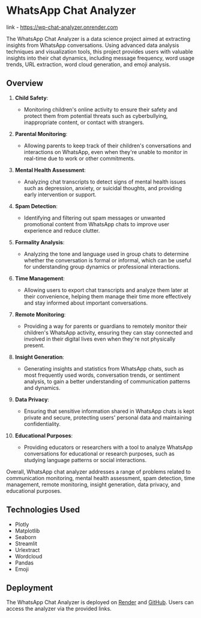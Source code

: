 # WhatsApp Chat Analyzer
link - https://wp-chat-analyzer.onrender.com

The WhatsApp Chat Analyzer is a data science project aimed at extracting insights from WhatsApp conversations. Using advanced data analysis techniques and visualization tools, this project provides users with valuable insights into their chat dynamics, including message frequency, word usage trends, URL extraction, word cloud generation, and emoji analysis.
## Overview
1. **Child Safety**: 
   - Monitoring children's online activity to ensure their safety and protect them from potential threats such as cyberbullying, inappropriate content, or contact with strangers.

2. **Parental Monitoring**: 
   - Allowing parents to keep track of their children's conversations and interactions on WhatsApp, even when they're unable to monitor in real-time due to work or other commitments.

3. **Mental Health Assessment**:
   - Analyzing chat transcripts to detect signs of mental health issues such as depression, anxiety, or suicidal thoughts, and providing early intervention or support.

4. **Spam Detection**:
   - Identifying and filtering out spam messages or unwanted promotional content from WhatsApp chats to improve user experience and reduce clutter.

5. **Formality Analysis**:
   - Analyzing the tone and language used in group chats to determine whether the conversation is formal or informal, which can be useful for understanding group dynamics or professional interactions.

6. **Time Management**:
   - Allowing users to export chat transcripts and analyze them later at their convenience, helping them manage their time more effectively and stay informed about important conversations.

7. **Remote Monitoring**:
   - Providing a way for parents or guardians to remotely monitor their children's WhatsApp activity, ensuring they can stay connected and involved in their digital lives even when they're not physically present.

8. **Insight Generation**:
   - Generating insights and statistics from WhatsApp chats, such as most frequently used words, conversation trends, or sentiment analysis, to gain a better understanding of communication patterns and dynamics.

9. **Data Privacy**:
   - Ensuring that sensitive information shared in WhatsApp chats is kept private and secure, protecting users' personal data and maintaining confidentiality.

10. **Educational Purposes**:
    - Providing educators or researchers with a tool to analyze WhatsApp conversations for educational or research purposes, such as studying language patterns or social interactions.

Overall, WhatsApp chat analyzer addresses a range of problems related to communication monitoring, mental health assessment, spam detection, time management, remote monitoring, insight generation, data privacy, and educational purposes.

## Technologies Used

- Plotly
- Matplotlib
- Seaborn
- Streamlit
- Urlextract
- Wordcloud
- Pandas
- Emoji

## Deployment

The WhatsApp Chat Analyzer is deployed on [Render](https://render.com/) and [GitHub](https://github.com/). Users can access the analyzer via the provided links.


